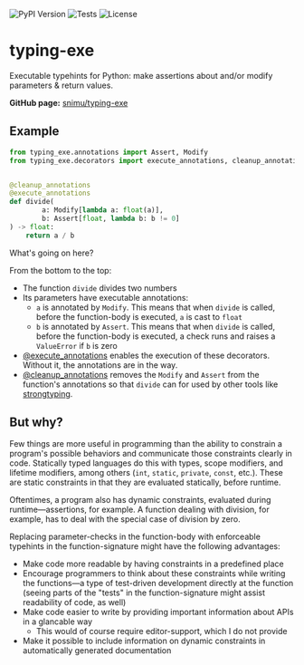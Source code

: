 ![PyPI Version](https://img.shields.io/pypi/v/parameter_checks)
![Tests](https://github.com/snimu/typing-exe/actions/workflows/tests.yml/badge.svg)
![License](https://img.shields.io/github/license/snimu/typing-exe)

# typing-exe

Executable typehints for Python: make assertions about and/or modify parameters & return values.

**GitHub page:** [snimu/typing-exe](https://github.com/snimu/typing-exe)

## Example

```python
from typing_exe.annotations import Assert, Modify
from typing_exe.decorators import execute_annotations, cleanup_annotations


@cleanup_annotations
@execute_annotations
def divide(
        a: Modify[lambda a: float(a)], 
        b: Assert[float, lambda b: b != 0]
) -> float:
    return a / b
```

What's going on here?

From the bottom to the top:

- The function `divide` divides two numbers
- Its parameters have executable annotations:
  - `a` is annotated by `Modify`. This means that when `divide` is called, 
before the function-body is executed, `a` is cast to `float`
  - `b` is annotated by `Assert`. This means that when `divide` is called,
before the function-body is executed, a check runs and raises a `ValueError` 
if `b` is zero
- [@execute_annotations](https://snimu.github.io/typing-exe/execute_annotations/) 
enables the execution of these decorators. Without it, the annotations are in the way.
- [@cleanup_annotations](https://snimu.github.io/typing-exe/cleanup_annotations/)
removes the `Modify` and `Assert` from the function's annotations so that `divide` 
can for used by other tools like [strongtyping](https://github.com/FelixTheC/strongtyping). 

## But why?

Few things are more useful in programming than the ability to constrain a program's possible behaviors 
and communicate those constraints clearly in code. Statically typed languages do this with types, scope modifiers, 
and lifetime modifiers, among others (`int`, `static`, `private`, `const`, etc.). These are static constraints 
in that they are evaluated statically, before runtime.

Oftentimes, a program also has dynamic constraints, evaluated during runtime&mdash;assertions, for example. 
A function dealing with division, for example, has to deal with the special case of division by zero.

Replacing parameter-checks in the function-body with enforceable typehints in the 
function-signature might have the following advantages:

- Make code more readable by having constraints in a predefined place
- Encourage programmers to think about these constraints while writing the functions&mdash;a type of 
test-driven development directly at the function (seeing parts of the "tests" in the function-signature
might assist readability of code, as well)
- Make code easier to write by providing important information about APIs in a glancable way
  - This would of course require editor-support, which I do not provide
- Make it possible to include information on dynamic constraints in automatically generated documentation